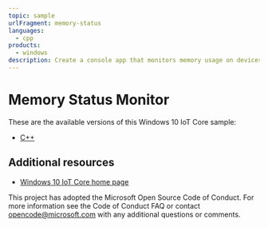 ```yaml
---
topic: sample
urlFragment: memory-status
languages: 
  - cpp
products:
  - windows
description: Create a console app that monitors memory usage on devices running Windows 10 IoT Core.
---
```


# Memory Status Monitor

These are the available versions of this Windows 10 IoT Core sample:

*	[C++](./CPP/README.md)

## Additional resources
* [Windows 10 IoT Core home page](https://developer.microsoft.com/en-us/windows/iot/)

This project has adopted the Microsoft Open Source Code of Conduct. For more information see the Code of Conduct FAQ or contact <opencode@microsoft.com> with any additional questions or comments.
